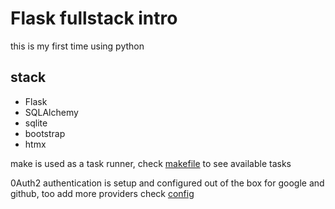 # Flask fullstack intro


this is my first time using python

## stack
- Flask
- SQLAlchemy
- sqlite
- bootstrap
- htmx

make is used as a task runner, check [makefile](./makefile) to see available tasks

0Auth2 authentication is setup and configured out of the box for google and github, too add more providers check [config](./app/config.py)
